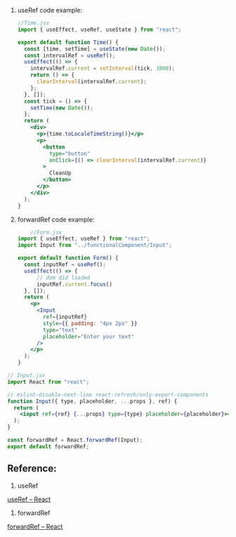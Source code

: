 1. useRef code example:
    
    ```jsx
    //Time.jsx
    import { useEffect, useRef, useState } from "react";
    
    export default function Time() {
      const [time, setTime] = useState(new Date());
      const intervalRef = useRef();
      useEffect(() => {
        intervalRef.current = setInterval(tick, 1000);
        return () => {
          clearInterval(intervalRef.current);
        };
      }, []);
      const tick = () => {
        setTime(new Date());
      };
      return (
        <div>
          <p>{time.toLocaleTimeString()}</p>
          <p>
            <button
              type="button"
              onClick={() => clearInterval(intervalRef.current)}
            >
              CleanUp
            </button>
          </p>
        </div>
      );
    }
    ```
    
2. forwardRef code example:
    
    ```jsx
    	//Form.jsx
    import { useEffect, useRef } from "react";
    import Input from "../functionalComponent/Input";
    
    export default function Form() {
      const inputRef = useRef();
      useEffect(() => {
          // dom did loaded
          inputRef.current.focus()
      }, []);
      return (
        <p>
          <Input
            ref={inputRef}
            style={{ padding: "4px 2px" }}
            type="text"
            placeholder="Enter your text"
          />
        </p>
      );
    }
    ```
    

```jsx
// Input.jsx
import React from "react";

// eslint-disable-next-line react-refresh/only-export-components
function Input({ type, placeholder, ...props }, ref) {
  return (
    <input ref={ref} {...props} type={type} placeholder={placeholder}></input>
  );
}

const forwardRef = React.forwardRef(Input);
export default forwardRef;
```

## Reference:

1. useRef

[useRef – React](https://react.dev/reference/react/useRef)

1. forwardRef

[forwardRef – React](https://react.dev/reference/react/forwardRef)